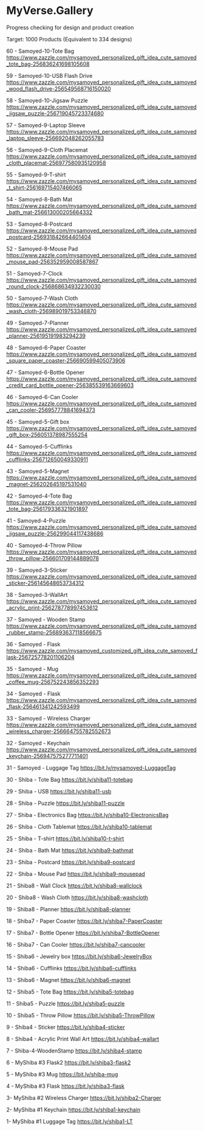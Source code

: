 # MyVerse.Gallery
Progress checking for design and product creation

Target: 1000 Products (Equivalent to 334 designs)

60 - Samoyed-10-Tote Bag
https://www.zazzle.com/mysamoyed_personalized_gift_idea_cute_samoyed_tote_bag-256836241698105608

59 - Samoyed-10-USB Flash Drive
https://www.zazzle.com/mysamoyed_personalized_gift_idea_cute_samoyed_wood_flash_drive-256549568716150020

58 - Samoyed-10-Jigsaw Puzzle
https://www.zazzle.com/mysamoyed_personalized_gift_idea_cute_samoyed_jigsaw_puzzle-256719045723374680

57 - Samoyed-9-Laptop Sleeve
https://www.zazzle.com/mysamoyed_personalized_gift_idea_cute_samoyed_laptop_sleeve-256692048262055783

56 - Samoyed-9-Cloth Placemat
https://www.zazzle.com/mysamoyed_personalized_gift_idea_cute_samoyed_cloth_placemat-256977580935120958

55 - Samoyed-9-T-shirt
https://www.zazzle.com/mysamoyed_personalized_gift_idea_cute_samoyed_t_shirt-256169715407466065

54 - Samoyed-8-Bath Mat
https://www.zazzle.com/mysamoyed_personalized_gift_idea_cute_samoyed_bath_mat-256613000205664332

53 - Samoyed-8-Postcard
https://www.zazzle.com/mysamoyed_personalized_gift_idea_cute_samoyed_postcard-256931842664401404

52 - Samoyed-8-Mouse Pad
https://www.zazzle.com/mysamoyed_personalized_gift_idea_cute_samoyed_mouse_pad-256352959008587867

51 - Samoyed-7-Clock
https://www.zazzle.com/mysamoyed_personalized_gift_idea_cute_samoyed_round_clock-256868634932230030

50 - Samoyed-7-Wash Cloth
https://www.zazzle.com/mysamoyed_personalized_gift_idea_cute_samoyed_wash_cloth-256989019753346870

49 - Samoyed-7-Planner
https://www.zazzle.com/mysamoyed_personalized_gift_idea_cute_samoyed_planner-256195191983294239

48 - Samoyed-6-Paper Coaster
https://www.zazzle.com/mysamoyed_personalized_gift_idea_cute_samoyed_square_paper_coaster-256690599405073906

47 - Samoyed-6-Bottle Opener
https://www.zazzle.com/mysamoyed_personalized_gift_idea_cute_samoyed_credit_card_bottle_opener-256385539163669603

46 - Samoyed-6-Can Cooler
https://www.zazzle.com/mysamoyed_personalized_gift_idea_cute_samoyed_can_cooler-256957778841694373

45 - Samoyed-5-Gift box
https://www.zazzle.com/mysamoyed_personalized_gift_idea_cute_samoyed_gift_box-256051378987555254

44 - Samoyed-5-Cufflinks
https://www.zazzle.com/mysamoyed_personalized_gift_idea_cute_samoyed_cufflinks-256712650049330911

43 - Samoyed-5-Magnet
https://www.zazzle.com/mysamoyed_personalized_gift_idea_cute_samoyed_magnet-256202645197531040

42 - Samoyed-4-Tote Bag
https://www.zazzle.com/mysamoyed_personalized_gift_idea_cute_samoyed_tote_bag-256179336321901897

41 - Samoyed-4-Puzzle
https://www.zazzle.com/mysamoyed_personalized_gift_idea_cute_samoyed_jigsaw_puzzle-256299044117438686

40 - Samoyed-4-Throw Pillow
https://www.zazzle.com/mysamoyed_personalized_gift_idea_cute_samoyed_throw_pillow-256601709144889078

39 - Samoyed-3-Sticker
https://www.zazzle.com/mysamoyed_personalized_gift_idea_cute_samoyed_sticker-256145648653734312

38 - Samoyed-3-WallArt
https://www.zazzle.com/mysamoyed_personalized_gift_idea_cute_samoyed_acrylic_print-256278778997453612

37 - Samoyed - Wooden Stamp
https://www.zazzle.com/mysamoyed_personalized_gift_idea_cute_samoyed_rubber_stamp-256893637118566675

36 - Samoyed - Flask
https://www.zazzle.com/mysamoyed_customized_gift_idea_cute_samoyed_flask-256725778201106204

35 - Samoyed - Mug
https://www.zazzle.com/mysamoyed_personalized_gift_idea_cute_samoyed_coffee_mug-256752243856352293

34 - Samoyed - Flask
https://www.zazzle.com/mysamoyed_personalized_gift_idea_cute_samoyed_flask-256461341242593499

33 - Samoyed - Wireless Charger
https://www.zazzle.com/mysamoyed_personalized_gift_idea_cute_samoyed_wireless_charger-256664755782552673

32 - Samoyed - Keychain
https://www.zazzle.com/mysamoyed_personalized_gift_idea_cute_samoyed_keychain-256947575277711401

31 - Samoyed - Luggage Tag
https://bit.ly/mysamoyed-LuggageTag

30 - Shiba - Tote Bag
https://bit.ly/shiba11-totebag

29 - Shiba - USB
https://bit.ly/shiba11-usb

28 - Shiba - Puzzle
https://bit.ly/shiba11-puzzle
  
27 - Shiba - Electronics Bag
https://bit.ly/shiba10-ElectronicsBag

26 - Shiba - Cloth Tablemat
https://bit.ly/shiba10-tablemat

25 - Shiba - T-shirt
https://bit.ly/shiba10-t-shirt

24 - Shiba - Bath Mat
https://bit.ly/shiba9-bathmat

23 - Shiba - Postcard
https://bit.ly/shiba9-postcard

22 - Shiba - Mouse Pad
https://bit.ly/shiba9-mousepad

21 - Shiba8 - Wall Clock
https://bit.ly/shiba8-wallclock

20 - Shiba8 -  Wash Cloth
https://bit.ly/shiba8-washcloth

19 - Shiba8 - Planner
https://bit.ly/shiba8-planner

18 - Shiba7 - Paper Coaster
https://bit.ly/shiba7-PaperCoaster

17 - Shiba7 - Bottle Opener
https://bit.ly/shiba7-BottleOpener

16 - Shiba7 - Can Cooler
https://bit.ly/shiba7-cancooler

15 - Shiba6 - Jewelry box
https://bit.ly/shiba6-JewelryBox

14 - Shiba6 - Cufflinks
https://bit.ly/shiba6-cufflinks

13 - Shiba6 - Magnet
https://bit.ly/shiba6-magnet

12 - Shiba5 - Tote Bag
https://bit.ly/shiba5-totebag

11 - Shiba5 - Puzzle
https://bit.ly/shiba5-puzzle

10 - Shiba5 - Throw Pillow
https://bit.ly/shiba5-ThrowPillow

9 - Shiba4 - Sticker
https://bit.ly/shiba4-sticker

8 - Shiba4 - Acrylic Print Wall Art 
https://bit.ly/shiba4-wallart

7 - Shiba-4-WoodenStamp
https://bit.ly/shiba4-stamp

6 - MyShiba #3 Flask2
https://bit.ly/shiba3-flask2

5 - MyShiba #3 Mug
https://bit.ly/shiba-mug

4 - MyShiba #3 Flask
https://bit.ly/shiba3-flask

3- MyShiba #2 Wireless Charger
https://bit.ly/shiba2-Charger

2- MyShiba #1 Keychain
https://bit.ly/shiba1-keychain

1- MyShiba #1 Luggage Tag
https://bit.ly/shiba1-LT
